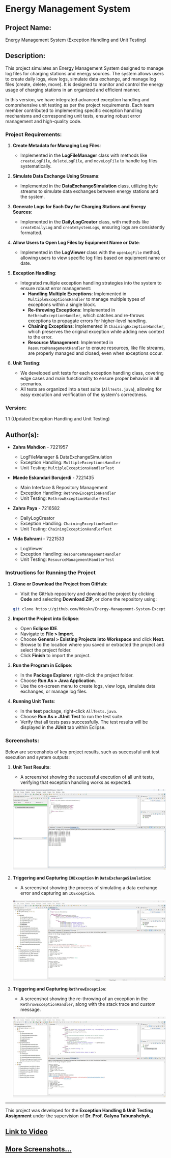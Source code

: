 # Energy Management System

## Project Name:
Energy Management System (Exception Handling and Unit Testing)

## Description:
This project simulates an Energy Management System designed to manage log files for charging stations and energy sources. The system allows users to create daily logs, view logs, simulate data exchange, and manage log files (create, delete, move). It is designed to monitor and control the energy usage of charging stations in an organized and efficient manner.

In this version, we have integrated advanced exception handling and comprehensive unit testing as per the project requirements. Each team member contributed to implementing specific exception handling mechanisms and corresponding unit tests, ensuring robust error management and high-quality code.

### Project Requirements:
1. **Create Metadata for Managing Log Files**:
   - Implemented in the **LogFileManager** class with methods like `createLogFile`, `deleteLogFile`, and `moveLogFile` to handle log files systematically.

2. **Simulate Data Exchange Using Streams**:
   - Implemented in the **DataExchangeSimulation** class, utilizing byte streams to simulate data exchanges between energy stations and the system.

3. **Generate Logs for Each Day for Charging Stations and Energy Sources**:
   - Implemented in the **DailyLogCreator** class, with methods like `createDailyLog` and `createSystemLogs`, ensuring logs are consistently formatted.

4. **Allow Users to Open Log Files by Equipment Name or Date**:
   - Implemented in the **LogViewer** class with the `openLogFile` method, allowing users to view specific log files based on equipment name or date.

5. **Exception Handling**:
   - Integrated multiple exception handling strategies into the system to ensure robust error management:
     - **Handling Multiple Exceptions**: Implemented in `MultipleExceptionsHandler` to manage multiple types of exceptions within a single block.
     - **Re-throwing Exceptions**: Implemented in `RethrowExceptionHandler`, which catches and re-throws exceptions to propagate errors for higher-level handling.
     - **Chaining Exceptions**: Implemented in `ChainingExceptionHandler`, which preserves the original exception while adding new context to the error.
     - **Resource Management**: Implemented in `ResourceManagementHandler` to ensure resources, like file streams, are properly managed and closed, even when exceptions occur.

6. **Unit Testing**:
   - We developed unit tests for each exception handling class, covering edge cases and main functionality to ensure proper behavior in all scenarios.
   - All tests are organized into a test suite (`AllTests.java`), allowing for easy execution and verification of the system's correctness.

### Version:
1.1 (Updated Exception Handling and Unit Testing)

## Author(s):
- **Zahra Mahdion** - 7221957
  - LogFileManager & DataExchangeSimulation
  - Exception Handling: `MultipleExceptionsHandler`
  - Unit Testing: `MultipleExceptionsHandlerTest`
  
- **Maede Eskandari Borujerdi** - 7221435
  - Main Interface & Repository Management
  - Exception Handling: `RethrowExceptionHandler`
  - Unit Testing: `RethrowExceptionHandlerTest`
  
- **Zahra Paya** - 7216582
  - DailyLogCreator
  - Exception Handling: `ChainingExceptionHandler`
  - Unit Testing: `ChainingExceptionHandlerTest`
  
- **Vida Bahrami** - 7221533
  - LogViewer
  - Exception Handling: `ResourceManagementHandler`
  - Unit Testing: `ResourceManagementHandlerTest`

### Instructions for Running the Project

1. **Clone or Download the Project from GitHub**:
   - Visit the GitHub repository and download the project by clicking **Code** and selecting **Download ZIP**, or clone the repository using:
   
   ```bash
   git clone https://github.com/Mdeskn/Energy-Management-System-Exception-Handling-and-Unit-Testing-.git
   ```

2. **Import the Project into Eclipse**:
   - Open **Eclipse IDE**.
   - Navigate to **File > Import**.
   - Choose **General > Existing Projects into Workspace** and click **Next**.
   - Browse to the location where you saved or extracted the project and select the project folder.
   - Click **Finish** to import the project.

3. **Run the Program in Eclipse**:
   - In the **Package Explorer**, right-click the project folder.
   - Choose **Run As > Java Application**.
   - Use the on-screen menu to create logs, view logs, simulate data exchanges, or manage log files.

4. **Running Unit Tests**:
   - In the **test** package, right-click `AllTests.java`.
   - Choose **Run As > JUnit Test** to run the test suite.
   - Verify that all tests pass successfully. The test results will be displayed in the **JUnit** tab within Eclipse.

### Screenshots:
Below are screenshots of key project results, such as successful unit test execution and system outputs:

1. **Unit Test Results**:
   - A screenshot showing the successful execution of all unit tests, verifying that exception handling works as expected.

   ![JUnit Test Results](https://github.com/Mdeskn/Energy-Management-System-Exception-Handling-and-Unit-Testing-/raw/main/imgs/JUnit%20Test%20Results%20(All%20Tests%20Passing).jpg)

2. **Triggering and Capturing `IOException` in `DataExchangeSimulation`**:
   - A screenshot showing the process of simulating a data exchange error and capturing an `IOException`.

   ![Triggering and Capturing IOException](https://github.com/Mdeskn/Energy-Management-System-Exception-Handling-and-Unit-Testing-/raw/main/imgs/Triggering%20and%20Capturing%20IOException%20in%20DataExchangeSimulation.jpg)

3. **Triggering and Capturing `RethrowException`**:
   - A screenshot showing the re-throwing of an exception in the `RethrowExceptionHandler`, along with the stack trace and custom message.

   ![Triggering and Capturing RethrowException](https://github.com/Mdeskn/Energy-Management-System-Exception-Handling-and-Unit-Testing-/raw/main/imgs/Triggering%20and%20Capturing%20RethrowException.jpg) 

---

This project was developed for the **Exception Handling & Unit Testing Assignment** under the supervision of **Dr. Prof. Galyna Tabunshchyk**.

## [Link to Video](https://fhdoprod-my.sharepoint.com/:v:/g/personal/maede_eskandariborujerdi001_stud_fh-dortmund_de/EaWoSYTfpE1Mt58QMKiBw3cB5r8zQbrOh3stKtzC1E1V7Q?nav=eyJyZWZlcnJhbEluZm8iOnsicmVmZXJyYWxBcHAiOiJPbmVEcml2ZUZvckJ1c2luZXNzIiwicmVmZXJyYWxBcHBQbGF0Zm9ybSI6IldlYiIsInJlZmVycmFsTW9kZSI6InZpZXciLCJyZWZlcnJhbFZpZXciOiJNeUZpbGVzTGlua0NvcHkifX0&e=qZU1XG)
## [More Screenshots...](https://github.com/Mdeskn/Energy-Management-System-Exception-Handling-and-Unit-Testing-/tree/main/imgs)
